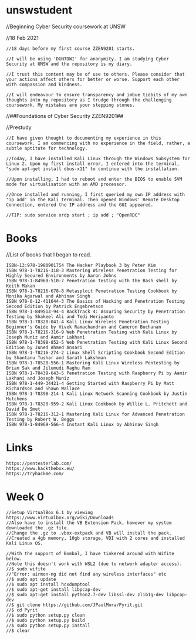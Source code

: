 # unswstudent
//Beginning Cyber Security coursework at UNSW 

//18 Feb 2021
    
    //18 days before my first course ZZEN9201 starts.
    
    //I will be using 'DGNTDWI' for anonymity. I am studying Cyber Security at UNSW and the repository is my diary.

    //I trust this content may be of use to others. Please consider that your actions affect others for better or worse. Support each other with compassion and kindness.
    
    //I will endeavour to ensure transparency and imbue tidbits of my own thoughts into my repository as I trudge through the challenging coursework. My mistakes are your stepping stones.

//##Foundations of Cyber Security	ZZEN9201##

//Prestudy
    
    //I have given thought to documenting my experience in this coursework. I am commencing with no experience in the field, rather, a subtle aptitute for technology.
    
    //Today, I have installed Kali Linux through the Windows Subsystem for Linux 2. Upon my first install error, I entered into the terminal, "sudo apt-get install dbus-x11" to continue with the installation.
    
    //Upon installing, I had to reboot and enter the BIOS to enable SVM mode for virtualisation with an AMD processor.
    
    //Once installed and running, I first queried my own IP address with "ip add' in the Kali terminal. Then opened Windows' Remote Desktop Connection, entered the IP address and the GUI appeared.
    
    //TIP: sudo service xrdp start ; ip add ; "OpenRDC"

# Books
//List of books that I began to read.

    ISBN-13:978-1980901754 The Hacker Playbook 3 by Peter Kim
    ISBN 978-1-78216-318-3 Mastering Wireless Penetration Testing for Highly Secured Environments by Aaron Johns
    ISBN 978-1-84969-510-7 Penetration Testing with the Bash shell by Keith Makan
    ISBN 978-1-78216-678-8 Metasploit Penetration Testing Cookbook by Monika Agarwal and Abhinav Singh
    ISBN 978-0-12-411644-3 The Basics of Hacking and Penetration Testing Second Edition by Patrick Engebretson
    ISBN 978-1-849513-94-4 BackTrack 4: Assuring Security by Penetration Testing by Shakeel Ali and Tedi Heriyanto
    ISBN 978-1-78328-041-4 Kali Linux Wireless Penetration Testing Beginner's Guide by Vivek Ramachandran and Cameron Buchanan
    ISBN 978-1-78216-316-9 Web Penetration Testing with Kali Linux by Joseph Muniz and Aamir Lakhani
    ISBN 978-1-78398-852-5 Web Penetration Testing with Kali Linux Second Edition by Juned Ahmed Ansari
    ISBN 978-1-78216-274-2 Linux Shell Scripting Cookbook Second Edition by Shantanu Tushar and Sarath Lakshman
    ISBN 978-1-78528-556-1 Mastering Kali Linux Wireless Pentesting by Brian Sak and Jilumudi Raghu Ram
    ISBN 978-1-78439-643-5 Penetration Testing with Raspberry Pi by Aamir Lakhani and Joseph Muniz
    ISBN 978-1-449-34421-4 Getting Started with Raspberry Pi by Matt Richardson and Shawn Wallace
    ISBN 978-1-78398-214-1 Kali Linux Network Scanning Cookbook by Justin Hutchens
    ISBN 978-1-78328-959-2 Kali Linux Cookbook by Willie L. Pritchett and David De Smet
    ISBN 978-1-78216-312-1 Mastering Kali Linux for Advanced Penetration Testing by Robert W. Beggs
    ISBN 978-1-84969-566-4 Instant Kali Linux by Abhinav Singh
    
# Links

    https://pentesterlab.com/
    https://www.hackthebox.eu/
    https://tryhackme.com/
    
# Week 0
    //Setup VirtualBox 6.1 by viewing https://www.virtualbox.org/wiki/Downloads 
    //Also have to install the VB Extension Pack, however my system downloaded the .gz file. 
    //Change the .gz to .vbox-extpack and VB will install the pack.
    //Created a 4gb memory, 10gb storage, VDI with 2 cores and installed Kali Linux OS.

    //With the support of Bombal, I have tinkered around with Wifite below. 
    //Note this doesn't work with WSL2 (due to network adapter access).
    //$ sudo wifite
    //"Error: airmon-ng did not find any wireless interfaces" etc
    //$ sudo apt update
    //$ sudo apt install hcxdumptool 
    //$ sudo apt-get install libpcap-dev
    //$ sudo apt-get install python2.7-dev libssl-dev zlib1g-dev libpcap-dev
    //$ git clone https://github.com/JPaulMora/Pyrit.git
    //$ cd Pyrit
    //$ sudo python setup.py clean
    //$ sudo python setup.py build
    //$ sudo python setup.py install
    //$ clear
